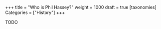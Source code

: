 +++
title = "Who is Phil Hassey?"
weight = 1000
draft = true
[taxonomies]
Categories = ["History"]
+++

TODO
